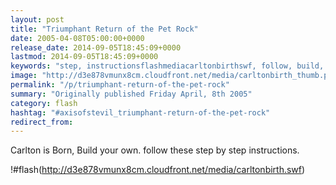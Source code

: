 ```yaml
---
layout: post
title: "Triumphant Return of the Pet Rock"
date: 2005-04-08T05:00:00+0000
release_date: 2014-09-05T18:45:09+0000
lastmod: 2014-09-05T18:45:09+0000
keywords: "step, instructionsflashmediacarltonbirthswf, follow, build, born"
image: "http://d3e878vmunx8cm.cloudfront.net/media/carltonbirth_thumb.png"
permalink: "/p/triumphant-return-of-the-pet-rock"
summary: "Originally published Friday April, 8th 2005"
category: flash
hashtag: "#axisofstevil_triumphant-return-of-the-pet-rock"
redirect_from:
---
```


Carlton is Born, Build your own. follow these step by step instructions.

!#flash(http://d3e878vmunx8cm.cloudfront.net/media/carltonbirth.swf)
